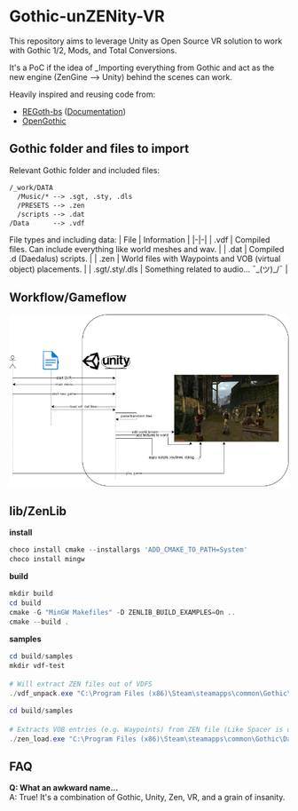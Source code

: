# Gothic-unZENity-VR
This repository aims to leverage Unity as Open Source VR solution to work with Gothic 1/2, Mods, and Total Conversions.

It's a PoC if the idea of _Importing everything from Gothic and act as the new engine (ZenGine --> Unity) behind the scenes can work.

Heavily inspired and reusing code from:
* [REGoth-bs](https://github.com/REGoth-project/REGoth-bs) ([Documentation](https://regoth-project.github.io/REGoth-bs/index.html))
* [OpenGothic](https://github.com/Try/OpenGothic)


## Gothic folder and files to import

Relevant Gothic folder and included files:
```
/_work/DATA
  /Music/* --> .sgt, .sty, .dls
  /PRESETS --> .zen
  /scripts --> .dat
/Data      --> .vdf
```

File types and including data:
| File | Information |
|-|-|
| .vdf | Compiled files. Can include everything like world meshes and wav. |
| .dat | Compiled .d (Daedalus) scripts. |
| .zen | World files with Waypoints and VOB (virtual object) placements. |
| .sgt/.sty/.dls | Something related to audio... ¯\_(ツ)_/¯ |


## Workflow/Gameflow
![Gothic-Unity-as-ZenGine-flow](./Documentation/Images/Gothic-Unity-as-ZenGine-flow.png)


## lib/ZenLib

**install**  
```powershell
choco install cmake --installargs 'ADD_CMAKE_TO_PATH=System'
choco install mingw
```

**build**  
```powershell
mkdir build
cd build
cmake -G "MinGW Makefiles" -D ZENLIB_BUILD_EXAMPLES=On ..
cmake --build .
```

**samples**  
```powershell
cd build/samples
mkdir vdf-test

# Will extract ZEN files out of VDFS
./vdf_unpack.exe "C:\Program Files (x86)\Steam\steamapps\common\Gothic\Data\worlds.vdf" ./vdf-test
```

```powershell
cd build/samples

# Extracts VOB entries (e.g. Waypoints) from ZEN file (Like Spacer is doing)
./zen_load.exe "C:\Program Files (x86)\Steam\steamapps\common\Gothic\Data\worlds.vdf" "world.zen"

```


## FAQ

**Q: What an awkward name...**  
A: True! It's a combination of Gothic, Unity, Zen, VR, and a grain of insanity.